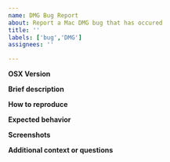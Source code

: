 ```yaml
---
name: DMG Bug Report
about: Report a Mac DMG bug that has occured
title: ''
labels: ['bug','DMG']
assignees: ''

---
```


**OSX Version**

**Brief description**

**How to reproduce**

**Expected behavior**

**Screenshots**

**Additional context or questions**
